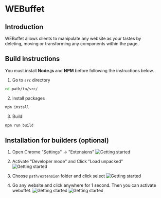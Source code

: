 # WEBuffet

## Introduction
WEBuffet allows clients to manipulate any website as your tastes by deleting, moving or transforming any components within the page.

## Build instructions
You must install **Node.js** and **NPM** before following the instructions below.

1. Go to `src` directory
```bash
cd path/to/src/
```

2. Install packages
```bash
npm install
```

3. Build
```bash
npm run build
```

## Installation for builders (optional)

1. Open Chrome "Settings" -> "Extensions"
![Getting started](./img1.png)


2. Activate "Developer mode" and Click "Load unpacked"
![Getting started](./img2.png)

3. Choose `path/extension` folder and click select
![Getting started](./img3.png)

4. Go any website and click anywhere for 1 second. Then you can activate webuffet.
![Getting started](./img4.png)
![Getting started](./img5.png)